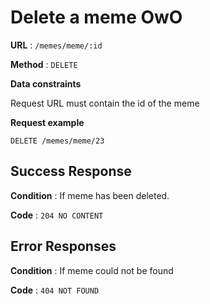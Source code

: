 # Delete a meme OwO

**URL** : `/memes/meme/:id`

**Method** : `DELETE`

**Data constraints**

Request URL must contain the id of the meme

**Request example**

`DELETE /memes/meme/23`

## Success Response

**Condition** : If meme has been deleted.

**Code** : `204 NO CONTENT`

## Error Responses

**Condition** : If meme could not be found

**Code** : `404 NOT FOUND`